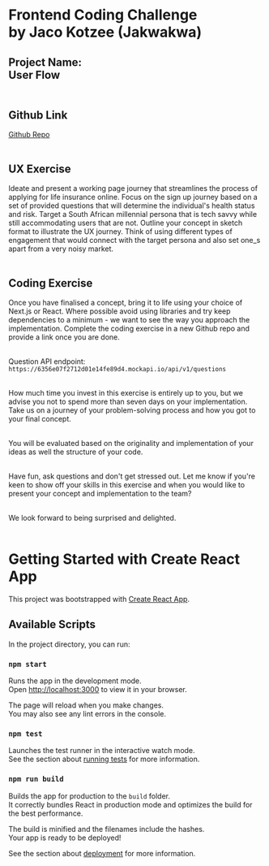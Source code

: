 # <strong>Frontend Coding Challenge <br>by Jaco Kotzee (Jakwakwa)</strong>

## <strong>Project Name:</strong> <br>User Flow<br><br>

## Github Link

[Github Repo](https://github.com/jakwakwa/one_s-test)<br><br>



## UX Exercise

Ideate and present a working page journey that streamlines the process of applying for life insurance online.
Focus on the sign up journey based on a set of provided questions that will determine the individual's health status and risk. Target a South African millennial persona that is tech savvy while still accommodating users that are not.
Outline your concept in sketch format to illustrate the UX journey. Think of using different types of engagement that would connect with the target persona and also set one_s apart from a very noisy market.<br><br>

## Coding Exercise

Once you have finalised a concept, bring it to life using your choice of Next.js or React. Where possible avoid using libraries and try keep dependencies to a minimum - we want to see the way you approach the implementation.
Complete the coding exercise in a new Github repo and provide a link once you are done.<br><br>

Question API endpoint: `https://6356e07f2712d01e14fe89d4.mockapi.io/api/v1/questions`<br><br>

How much time you invest in this exercise is entirely up to you, but we advise you not to spend more than seven days on your implementation. Take us on a journey of your problem-solving process and how you got to your final concept.<br><br>

You will be evaluated based on the originality and implementation of your ideas as well the structure of your code.<br><br>

Have fun, ask questions and don't get stressed out.
Let me know if you're keen to show off your skills in this exercise and when you would like to present your concept and implementation to the team?<br><br>

We look forward to being surprised and delighted.<br><br>

# Getting Started with Create React App

This project was bootstrapped with [Create React App](https://github.com/facebook/create-react-app).

## Available Scripts

In the project directory, you can run:

### `npm start`

Runs the app in the development mode.\
Open [http://localhost:3000](http://localhost:3000) to view it in your browser.

The page will reload when you make changes.\
You may also see any lint errors in the console.

### `npm test`

Launches the test runner in the interactive watch mode.\
See the section about [running tests](https://facebook.github.io/create-react-app/docs/running-tests) for more information.

### `npm run build`

Builds the app for production to the `build` folder.\
It correctly bundles React in production mode and optimizes the build for the best performance.

The build is minified and the filenames include the hashes.\
Your app is ready to be deployed!

See the section about [deployment](https://facebook.github.io/create-react-app/docs/deployment) for more information.
